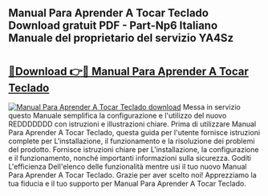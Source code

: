## Manual Para Aprender A Tocar Teclado Download gratuit PDF - Part-Np6 Italiano Manuale del proprietario del servizio YA4Sz

# <h2><a href="http://dfeqkj1.blite.top/?on=Manual+Para+Aprender+A+Tocar+Teclado">🔗Download 👉🔴 Manual Para Aprender A Tocar Teclado</a></h2>

[![Manual Para Aprender A Tocar Teclado download](https://i.imgur.com/lujVjoI.png)](http://dfeqkj1.blite.top/?on=Manual+Para+Aprender+A+Tocar+Teclado)
Messa in servizio questo Manuale semplifica la configurazione e l'utilizzo del nuovo REDDDDDDD con istruzioni e illustrazioni chiare. Prima di utilizzare Manual Para Aprender A Tocar Teclado, questa guida per l'utente fornisce istruzioni complete per L'installazione, il funzionamento e la risoluzione dei problemi del prodotto. Fornisce istruzioni chiare per L'installazione, la configurazione e il funzionamento, nonché importanti informazioni sulla sicurezza. Goditi L'efficienza Dell'elenco delle funzionalità mentre usi il tuo nuovo Manual Para Aprender A Tocar Teclado. Grazie per aver scelto noi! Apprezziamo la tua fiducia e il tuo supporto per Manual Para Aprender A Tocar Teclado.
